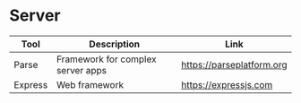 # Server

| Tool | Description | Link |
| --- | --- | --- |
| Parse | Framework for complex server apps | https://parseplatform.org |
| Express | Web framework | https://expressjs.com |
